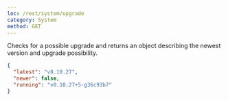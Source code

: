 ```yaml
---
loc: /rest/system/upgrade
category: System
method: GET
---
```


Checks for a possible upgrade and returns an object describing the newest version and upgrade possibility.

```json
{
  "latest": "v0.10.27",
  "newer": false,
  "running": "v0.10.27+5-g36c93b7"
}
```

